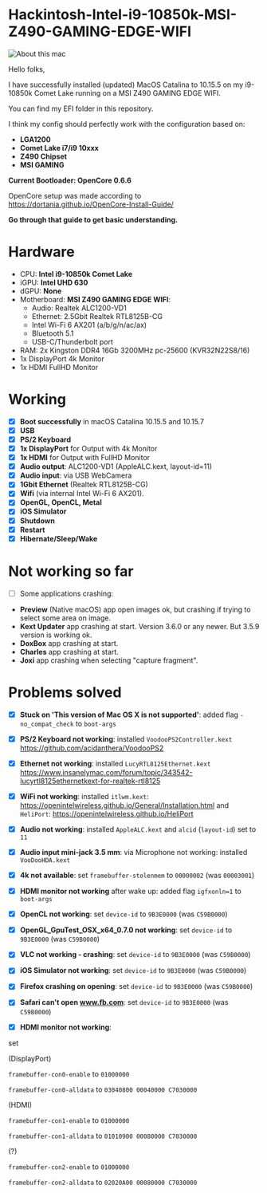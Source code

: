 # Hackintosh-Intel-i9-10850k-MSI-Z490-GAMING-EDGE-WIFI

![About this mac](Images/01.Catalina-10.15.7.png)

Hello folks,

I have successfully installed (updated) MacOS Catalina to 10.15.5 on my i9-10850k Comet Lake running on a MSI Z490 GAMING EDGE WIFI.

You can find my EFI folder in this repository.

I think my config should perfectly work with the configuration based on:

- **LGA1200**
- **Comet Lake i7/i9 10xxx**
- **Z490 Chipset**
- **MSI GAMING**

**Current Bootloader: OpenCore 0.6.6**

OpenCore setup was made according to
https://dortania.github.io/OpenCore-Install-Guide/

**Go through that guide to get basic understanding.**

# Hardware
- CPU: **Intel i9-10850k Comet Lake**
- iGPU: **Intel UHD 630**
- dGPU: **None**
- Motherboard: **MSI Z490 GAMING EDGE WIFI**:
	- Audio: Realtek ALC1200-VD1
	- Ethernet: 2.5Gbit Realtek RTL8125B-CG
	- Intel Wi-Fi 6 AX201 (a/b/g/n/ac/ax)
	- Bluetooth 5.1
	- USB-C/Thunderbolt port
- RAM: 2x Kingston DDR4 16Gb 3200MHz pc-25600 (KVR32N22S8/16)
- 1x DisplayPort 4k Monitor
- 1x HDMI FullHD Monitor

# Working
- [x] **Boot successfully** in macOS Catalina 10.15.5 and 10.15.7
- [x] **USB**
- [x] **PS/2 Keyboard**
- [x] **1x DisplayPort** for Output with 4k Monitor
- [x] **1x HDMI** for Output with FullHD Monitor
- [x] **Audio output**: ALC1200-VD1 (AppleALC.kext, layout-id=11)
- [x] **Audio input**: via USB WebCamera
- [x] **1Gbit Ethernet** (Realtek RTL8125B-CG)
- [x] **Wifi** (via internal Intel Wi-Fi 6 AX201). 
- [x] **OpenGL, OpenCL, Metal**
- [x] **iOS Simulator**
- [x] **Shutdown**
- [x] **Restart**
- [x] **Hibernate/Sleep/Wake**

# Not working so far
- [ ] Some applications crashing:
- **Preview** (Native macOS) app open images ok, but crashing if trying to select some area on image.
- **Kext Updater** app crashing at start. Version 3.6.0 or any newer. But 3.5.9 version is working ok.
- **DoxBox** app crashing at start.
- **Charles** app crashing at start.
- **Joxi** app crashing when selecting "capture fragment".

# Problems solved
- [x] **Stuck on 'This version of Mac OS X is not supported'**: added flag ```-no_compat_check``` to ```boot-args```
- [x] **PS/2 Keyboard not working**: installed ```VoodooPS2Controller.kext``` https://github.com/acidanthera/VoodooPS2
- [x] **Ethernet not working**: installed ```LucyRTL8125Ethernet.kext``` https://www.insanelymac.com/forum/topic/343542-lucyrtl8125ethernetkext-for-realtek-rtl8125
- [x] **WiFi not working**: installed ```itlwm.kext```: https://openintelwireless.github.io/General/Installation.html and ```HeliPort```: https://openintelwireless.github.io/HeliPort
- [x] **Audio not working**: installed ```AppleALC.kext``` and ```alcid``` (```layout-id```) set to ```11```
- [x] **Audio input mini-jack 3.5 mm**: via Microphone not working: installed ```VooDooHDA.kext```
- [x] **4k not available**: set ```framebuffer-stolenmem``` to ```00000002``` (was ```00003001```)
- [x] **HDMI monitor not working** after wake up: added flag ```igfxonln=1``` to ```boot-args```

- [x] **OpenCL not working**: set ```device-id``` to ```9B3E0000``` (was ```C59B0000```)
- [x] **OpenGL_GpuTest_OSX_x64_0.7.0 not working**: set ```device-id``` to ```9B3E0000``` (was ```C59B0000```)
- [x] **VLC not working - crashing**: set ```device-id``` to ```9B3E0000``` (was ```C59B0000```)
- [x] **iOS Simulator not working**: set ```device-id``` to ```9B3E0000``` (was ```C59B0000```)
- [x] **Firefox crashing on opening**: set ```device-id``` to ```9B3E0000``` (was ```C59B0000```)
- [x] **Safari can't open www.fb.com**: set ```device-id``` to ```9B3E0000``` (was ```C59B0000```)

- [x] **HDMI monitor not working**: 

set 

(DisplayPort)

```framebuffer-con0-enable``` to ```01000000```

```framebuffer-con0-alldata``` to ```03040800 00040000 C7030000```

(HDMI)

```framebuffer-con1-enable``` to ```01000000```

```framebuffer-con1-alldata``` to ```01010900 00080000 C7030000```

(?)

```framebuffer-con2-enable``` to ```01000000```

```framebuffer-con2-alldata``` to ```02020A00 00080000 C7030000```
